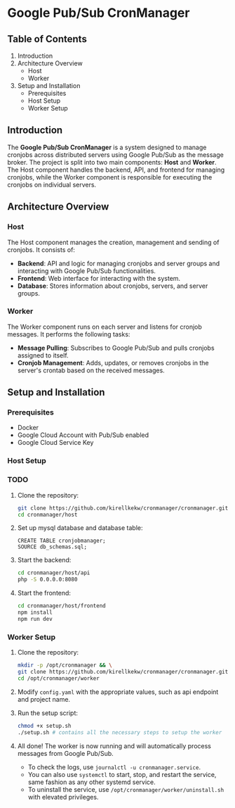 # Google Pub/Sub CronManager

## Table of Contents

1. Introduction
2. Architecture Overview
    - Host
    - Worker
3. Setup and Installation
    - Prerequisites
    - Host Setup
    - Worker Setup

## Introduction

The **Google Pub/Sub CronManager** is a system designed to manage cronjobs across distributed servers using Google Pub/Sub as the message broker.
The project is split into two main components: **Host** and **Worker**. The Host component handles the backend, API, and frontend for managing cronjobs, while the Worker component is responsible for executing the cronjobs on individual servers.

## Architecture Overview

### Host

The Host component manages the creation, management and sending of cronjobs. It consists of:

- **Backend**: API and logic for managing cronjobs and server groups and interacting with Google Pub/Sub functionalities.
- **Frontend**: Web interface for interacting with the system.
- **Database**: Stores information about cronjobs, servers, and server groups.

### Worker

The Worker component runs on each server and listens for cronjob messages. It performs the following tasks:

- **Message Pulling**: Subscribes to Google Pub/Sub and pulls cronjobs assigned to itself.
- **Cronjob Management**: Adds, updates, or removes cronjobs in the server's crontab based on the received messages.

## Setup and Installation

### Prerequisites

- Docker
- Google Cloud Account with Pub/Sub enabled
- Google Cloud Service Key

### Host Setup

### TODO

1. Clone the repository:

    ```bash
    git clone https://github.com/kirellkekw/cronmanager/cronmanager.git
    cd cronmanager/host
    ```

2. Set up mysql database and database table:

   ```mysql
   CREATE TABLE cronjobmanager;
   SOURCE db_schemas.sql;
   ```

3. Start the backend:

    ```bash
    cd cronmanager/host/api
    php -S 0.0.0.0:8080
    ```

4. Start the frontend:

    ```bash
    cd cronmanager/host/frontend
    npm install
    npm run dev
    ```
    
### Worker Setup

1. Clone the repository:

    ```bash
    mkdir -p /opt/cronmanager && \
    git clone https://github.com/kirellkekw/cronmanager/cronmanager.git /opt/cronmanager && \
    cd /opt/cronmanager/worker
    ```

2. Modify `config.yaml` with the appropriate values, such as api endpoint and project name.

3. Run the setup script:

    ```bash
    chmod +x setup.sh
    ./setup.sh # contains all the necessary steps to setup the worker
    ```

4. All done! The worker is now running and will automatically process messages from Google Pub/Sub.
    - To check the logs, use `journalctl -u cronmanager.service`.
    - You can also use `systemctl` to start, stop, and restart the service, same fashion as any other systemd service.
    - To uninstall the service, use `/opt/cronmanager/worker/uninstall.sh` with elevated privileges.
